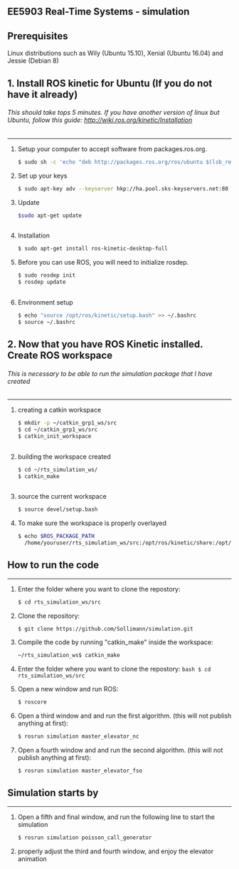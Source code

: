 ## EE5903 Real-Time Systems - simulation

## Prerequisites

Linux distributions such as Wily (Ubuntu 15.10), Xenial (Ubuntu 16.04) and Jessie (Debian 8)

## 1. Install ROS kinetic for Ubuntu (If you do not have it already) ##
###### This should take tops 5 minutes. If you have another version of linux but Ubuntu, follow this guide: http://wiki.ros.org/kinetic/Installation
-------------------------

1. Setup your computer to accept software from packages.ros.org.
	```bash
	$ sudo sh -c 'echo "deb http://packages.ros.org/ros/ubuntu $(lsb_release -sc) main" > /etc/apt/sources.list.d/ros-latest.list'
	```

2. Set up your keys
	```bash
	$ sudo apt-key adv --keyserver hkp://ha.pool.sks-keyservers.net:80 --recv-key 421C365BD9FF1F717815A3895523BAEEB01FA116
	```

3. Update
	```bash
	$sudo apt-get update
  
4. Installation
	```bash
	$ sudo apt-get install ros-kinetic-desktop-full
	```

5. Before you can use ROS, you will need to initialize rosdep. 
	```bash
	$ sudo rosdep init
	$ rosdep update
  

6. Environment setup
	```bash
	$ echo "source /opt/ros/kinetic/setup.bash" >> ~/.bashrc
	$ source ~/.bashrc


## 2. Now that you have ROS Kinetic installed. Create ROS workspace ##
###### This is necessary to be able to run the simulation package that I have created
-------------------------

1. creating a catkin workspace
	```bash
	$ mkdir -p ~/catkin_grp1_ws/src
	$ cd ~/catkin_grp1_ws/src
	$ catkin_init_workspace
  
2. building the workspace created
	```bash
	$ cd ~/rts_simulation_ws/
	$ catkin_make
  
3. source the current workspace
	```bash
	$ source devel/setup.bash
	```
4. To make sure the workspace is properly overlayed
	```bash
	$ echo $ROS_PACKAGE_PATH
	  /home/youruser/rts_simulation_ws/src:/opt/ros/kinetic/share:/opt/ros/kinetic/stacks 


## How to run the code ##
-------------------------
1. Enter the folder where you want to clone the repostory:
	```bash
	$ cd rts_simulation_ws/src
	```

2. Clone the repository: 
	```bash
	$ git clone https://github.com/Sollimann/simulation.git
	```

3. Compile the code by running "catkin_make" inside the workspace:
	```bash
	~/rts_simulation_ws$ catkin_make
	```
  1. Enter the folder where you want to clone the repostory:
	```bash
	$ cd rts_simulation_ws/src
	```
  
4. Open a new window and run ROS: 
	```bash
	$ roscore
	```

3. Open a third window and and run the first algorithm. (this will not publish anything at first):
	```bash
	$ rosrun simulation master_elevator_nc
	```
  
4. Open a fourth window and and run the second algorithm. (this will not publish anything at first):
	```bash
	$ rosrun simulation master_elevator_fso
	```
## Simulation starts by ##
-------------------------
1. Open a fifth and final window, and run the following line to start the simulation
	```bash
	$ rosrun simulation poisson_call_generator
	```
2. properly adjust the third and fourth window, and enjoy the elevator animation

